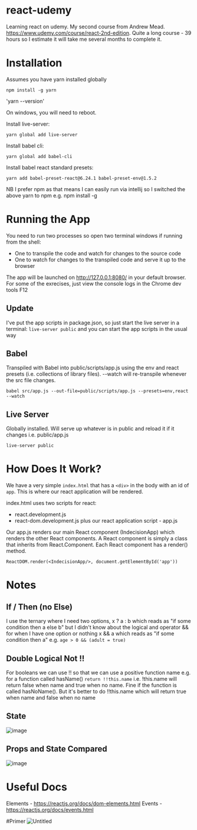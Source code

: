# react-udemy

Learning react on udemy.  My second course from Andrew Mead.
https://www.udemy.com/course/react-2nd-edition.  Quite a long course - 39 hours so I estimate it will take me several months to complete it.


# Installation
Assumes you have yarn installed globally

`npm install -g yarn`

'yarn --version'

On windows, you will need to reboot.

Install live-server:

`yarn global add live-server`

Install babel cli:

`yarn global add babel-cli`

Install babel react standard presets:

`yarn add babel-preset-react@6.24.1 babel-preset-env@1.5.2`

NB I prefer npm as that means I can easily run via intellij so I switched the above yarn to npm e.g. npm install -g

# Running the App
You need to run two processes so open two terminal windows if running from the shell:  
- One to transpile the code and watch for changes to the source code
- One to watch for changes to the transpiled code and serve it up to the browser

The app will be launched on http://127.0.0.1:8080/ in your default browser.
For some of the exrecises, just view the console logs in the Chrome dev tools F12

## Update
I've put the app scripts in package.json, so just start the live server in a terminal:
`live-server public`
and you can start the app scripts in the usual way
## Babel
Transpiled with Babel into public/scripts/app.js using the env and react presets (i.e. collections of library files).
--watch will re-transpile whenever the src file changes.

`babel src/app.js --out-file=public/scripts/app.js --presets=env,react --watch`

## Live Server 
Globally installed.  Will serve up whatever is in public and reload it if it changes i.e. public/app.js

`live-server public`

# How Does It Work?
We have a very simple `index.html` that has a `<div>` in the body with an id of `app`.  This is where our react application will be rendered.

index.html uses two scripts for react:
- react.development.js
- react-dom.development.js
plus our react application script - app.js

Our app.js renders our main React component (IndecisionApp) which renders the other React components.
A React component is simply a class that inherits from React.Component. Each React component has a render() method.

`ReactDOM.render(<IndecisionApp/>, document.getElementById('app'))`

# Notes
## If / Then  (no Else)
I use the ternary where I need two options, x ? a : b  which reads as "if some condition then a else b"
but I didn't know about the logical and operator && for when I have one option or nothing
x && a which reads as "if some condition then a" e.g. `age > 0 && (adult = true)`

## Double Logical Not !!
For booleans we can use !! so that we can use a positive function name e.g. for a function called hasName() `return !!this.name`
i.e. !this.name will return false when name and true when no name. Fine if the function is called hasNoName(). 
But it's better to do !!this.name which will return true when name and false when no name 

## State
![image](https://user-images.githubusercontent.com/20191662/103410834-13267680-4b65-11eb-8981-dda1aa69b490.png)

## Props and State Compared
![image](https://user-images.githubusercontent.com/20191662/103426343-b2249000-4bb0-11eb-9e90-b4d368c52e7e.png)



# Useful Docs
Elements - https://reactjs.org/docs/dom-elements.html
Events - https://reactjs.org/docs/events.html

#Primer
![Untitled](https://user-images.githubusercontent.com/20191662/102872117-33548800-4437-11eb-9caa-62b0367142d6.png)


